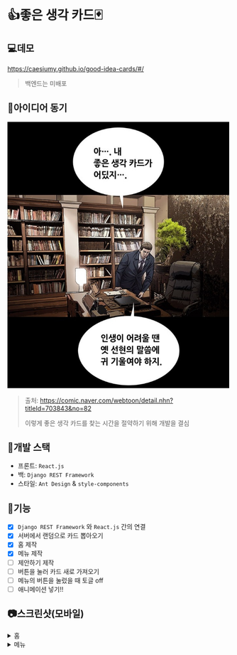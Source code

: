 # 👍좋은 생각 카드🃏

## 💻데모

https://caesiumy.github.io/good-idea-cards/#/

> 백엔드는 미배포

## 🎈아이디어 동기

<img src="./screenshots/good_idea_card.png" width="500">

> 출처: https://comic.naver.com/webtoon/detail.nhn?titleId=703843&no=82
>
> 이렇게 좋은 생각 카드를 찾는 시간을 절약하기 위해 개발을 결심

## 🧱개발 스택

- 프론트: `React.js`
- 백: `Django REST Framework`
- 스타일: `Ant Design` & `style-components`

## 📌기능

- [x] `Django REST Framework` 와 `React.js` 간의 연결
- [x] 서버에서 랜덤으로 카드 뽑아오기
- [x] 홈 제작
- [x] 메뉴 제작
- [ ] 제안하기 제작
- [ ] 버튼을 눌러 카드 새로 가져오기
- [ ] 메뉴의 버튼을 눌렀을 때 토글 off
- [ ] 애니메이션 넣기!!

## 📷스크린샷(모바일)

<details>
<summary>홈</summary>
<img src="./screenshots/localhost_3000_(Galaxy&#32;S5).png" width=400px>
</details>

<details>
<summary>메뉴</summary>
<img src="./screenshots/localhost_3000_(Galaxy&#32;S5)&#32;(1).png" width=400px>
</details>
